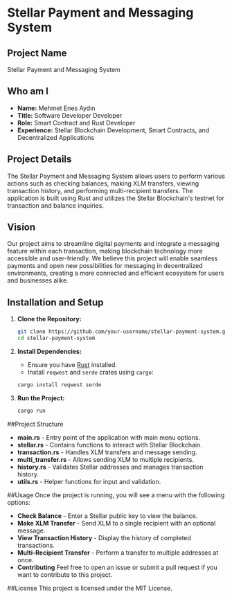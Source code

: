 # Stellar Payment and Messaging System

## Project Name
Stellar Payment and Messaging System

## Who am I
- **Name:** Mehmet Enes Aydın
- **Title:** Software Developer Developer
- **Role:** Smart Contract and Rust Developer
- **Experience:** Stellar Blockchain Development, Smart Contracts, and Decentralized Applications


## Project Details
The Stellar Payment and Messaging System allows users to perform various actions such as checking balances, making XLM transfers, viewing transaction history, and performing multi-recipient transfers. The application is built using Rust and utilizes the Stellar Blockchain's testnet for transaction and balance inquiries.

## Vision
Our project aims to streamline digital payments and integrate a messaging feature within each transaction, making blockchain technology more accessible and user-friendly. We believe this project will enable seamless payments and open new possibilities for messaging in decentralized environments, creating a more connected and efficient ecosystem for users and businesses alike.

## Installation and Setup

1. **Clone the Repository:**
    ```bash
    git clone https://github.com/your-username/stellar-payment-system.git
    cd stellar-payment-system
    ```

2. **Install Dependencies:**
   - Ensure you have [Rust](https://www.rust-lang.org/tools/install) installed.
   - Install `reqwest` and `serde` crates using `cargo`:
    ```bash
    cargo install reqwest serde
    ```

3. **Run the Project:**
   ```bash
   cargo run

##Project Structure
- **main.rs** - Entry point of the application with main menu options.
- **stellar.rs** - Contains functions to interact with Stellar Blockchain.
- **transaction.rs** - Handles XLM transfers and message sending.
- **multi_transfer.rs** - Allows sending XLM to multiple recipients.
- **history.rs** - Validates Stellar addresses and manages transaction history.
- **utils.rs** - Helper functions for input and validation.

##Usage
Once the project is running, you will see a menu with the following options:

- **Check Balance** - Enter a Stellar public key to view the balance.
- **Make XLM Transfer** - Send XLM to a single recipient with an optional message.
- **View Transaction History** - Display the history of completed transactions.
- **Multi-Recipient Transfer** - Perform a transfer to multiple addresses at once.
- **Contributing**
Feel free to open an issue or submit a pull request if you want to contribute to this project.

##License
This project is licensed under the MIT License.
